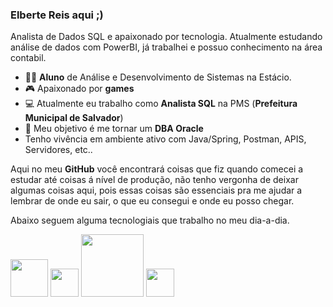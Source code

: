### Elberte Reis aqui ;)
Analista de Dados SQL e apaixonado por tecnologia. Atualmente estudando análise de dados com PowerBI, já trabalhei e possuo conhecimento na área contabil. 

- 👨‍💻 **Aluno** de Análise e Desenvolvimento de Sistemas na Estácio.
- 🎮 Apaixonado por **games**  
- 💻 Atualmente eu trabalho como **Analista SQL** na PMS (**Prefeitura Municipal de Salvador**)
- 💾 Meu objetivo é me tornar um **DBA Oracle**
-    Tenho vivência em ambiente ativo com Java/Spring, Postman, APIS, Servidores, etc..

  Aqui no meu **GitHub** você encontrará coisas que fiz quando comecei a estudar até coisas á nível de produção, não tenho vergonha de deixar algumas         coisas aqui, pois essas coisas são essenciais pra me ajudar a lembrar de onde eu sair, o que eu consegui e onde eu posso chegar.
  
  Abaixo seguem alguma tecnologiais que trabalho no meu dia-a-dia.

<img margin-top="0px" width ="60" heigth ="60" src="https://cdn.jsdelivr.net/gh/devicons/devicon/icons/oracle/oracle-original.svg" />  
<img width="45" heigth ="45" src="https://cdn.jsdelivr.net/gh/devicons/devicon/icons/linux/linux-original.svg" /> 
<img width="100" heigth ="100" src="https://icons8.com.br/icon/13679/logo-java-coffee-cup" />  
<img width="45" heigth ="45" src="https://cdn.jsdelivr.net/gh/devicons/devicon/icons/gitlab/gitlab-original-wordmark.svg" />

 
   
  







